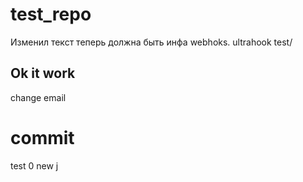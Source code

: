 # test_repo
Изменил текст теперь должна быть инфа webhoks.
ultrahook test/
## Ok it work
change email 
# commit 
test 0
new j

